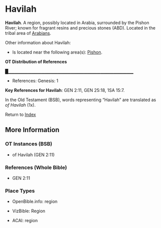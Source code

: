 # Havilah
**Havilah**. 
A region, possibly located in Arabia, surrounded by the Pishon River; known for fragrant resins and precious stones (ABD). 
Located in the tribal area of [Arabians](../../../groups/md/acai/Arabia.md). 




Other information about Havilah:


* Is located near the following area(s): 
[Pishon](Pishon.1.md). 


**OT Distribution of References**

█▁▁▁▁▁▁▁▁▁▁▁▁▁▁▁▁▁▁▁▁▁▁▁▁▁▁▁▁▁▁▁▁▁▁▁▁▁▁
* References: Genesis: 1



**Key References for Havilah**: 
GEN 2:11, GEN 25:18, 1SA 15:7. 


In the Old Testament (BSB), words representing “Havilah” are translated as 
*of Havilah* (1x). 




Return to [Index](00-Index.md)

## More Information

### OT Instances (BSB)

* of Havilah (GEN 2:11)



### References (Whole Bible)

* GEN 2:11


### Place Types

* OpenBible.info: region

* VizBible: Region

* ACAI: region




